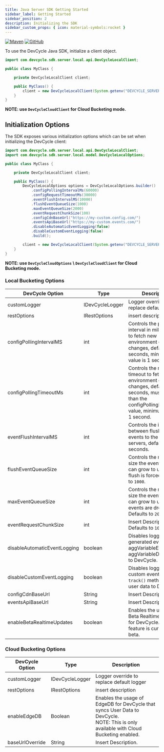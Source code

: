 ```yaml
---
title: Java Server SDK Getting Started
sidebar_label: Getting Started
sidebar_position: 2
description: Initializing the SDK
sidebar_custom_props: { icon: material-symbols:rocket }
---
```


[![Maven](https://badgen.net/maven/v/maven-central/com.devcycle/java-server-sdk)](https://search.maven.org/artifact/com.devcycle/java-server-sdk)
[![GitHub](https://img.shields.io/github/stars/devcyclehq/java-server-sdk.svg?style=social&label=Star&maxAge=2592000)](https://github.com/DevCycleHQ/java-server-sdk)

[//]: # (wizard-initialize-start)

To use the DevCycle Java SDK, initialize a client object.

```java
import com.devcycle.sdk.server.local.api.DevCycleLocalClient;

public class MyClass {

    private DevCycleLocalClient client;

    public MyClass() {
        client = new DevCycleLocalClient(System.getenv("DEVCYCLE_SERVER_SDK_KEY"));
    }
}
```
[//]: # (wizard-initialize-end)


**NOTE: use `DevCycleCloudClient` for Cloud Bucketing mode.**

## Initialization Options

The SDK exposes various initialization options which can be set when initializing the DevCycle client:

```java
import com.devcycle.sdk.server.local.api.DevCycleLocalClient;
import com.devcycle.sdk.server.local.model.DevCycleLocalOptions;

public class MyClass {

    private DevCycleLocalClient client;

    public MyClass() {
        DevCycleLocalOptions options = DevCycleLocalOptions.builder()
            .configPollingIntervalMs(60000)
            .configRequestTimeoutMs(30000)
            .eventFlushIntervalMS(10000)
            .flushEventQueueSize(1000)
            .maxEventQueueSize(2000)
            .eventRequestChunkSize(100)
            .configCdnBaseUrl("https://my-custom.config.com/")
            .eventsApiBaseUrl("https://my-custom.events.com/")
            .disableAutomaticEventLogging(false)
            .disableCustomEventLogging(false)
            .build();

        client = new DevCycleLocalClient(System.getenv("DEVCYCLE_SERVER_SDK_KEY"), options);
    }
}
```

**NOTE: use `DevCycleCloudOptions` \ `DevCycleCloudClient` for Cloud Bucketing mode.**

### Local Bucketing Options

| DevCycle Option              | Type           | Description                                                                                                                                                                  |
|------------------------------|----------------|------------------------------------------------------------------------------------------------------------------------------------------------------------------------------|
| customLogger                 | IDevCycleLogger | Logger override to replace default logger                                                                                                                                    |
| restOptions                  | IRestOptions | insert description                                                                                                                                    |
| configPollingIntervalMS      | int         | Controls the polling interval in milliseconds to fetch new environment config changes, defaults to 30 seconds, minimum value is 1 second.                                    |
| configPollingTimeoutMs       | int         | Controls the request timeout to fetch new environment config changes, defaults to 10 seconds, must be less than the configPollingIntervalMS value, minimum value is 1 second. |
| eventFlushIntervalMS         | int         | Controls the interval between flushing events to the DevCycle servers, defaults to 10 seconds.                                                                               |
| flushEventQueueSize          | int         | Controls the maximum size the event queue can grow to until a flush is forced. Defaults to `1000`.                                                                           |
| maxEventQueueSize            | int         | Controls the maximum size the event queue can grow to until events are dropped. Defaults to `2000`.                                                                          |
| eventRequestChunkSize        | int         | Insert Description. Defaults to `100`.                                                                          |
| disableAutomaticEventLogging | boolean        | Disables logging of sdk generated events (e.g. aggVariableEvaluated, aggVariableDefaulted) to DevCycle.                                                                      |
| disableCustomEventLogging    | boolean        | Disables logging of custom events, from `track()` method, and user data to DevCycle.                                                                                         |
| configCdnBaseUrl             | String         | Insert Description.                                                                                  |
| eventsApiBaseUrl             | String         | Insert Description.                                                                                       |
| enableBetaRealtimeUpdates    | boolean        | Enables the usage of Beta Realtime Updates for DevCycle. This feature is currently in beta.                                                                                  |


### Cloud Bucketing Options

| DevCycle Option              | Type           | Description                                                                                                                                                                  |
|------------------------------|----------------|------------------------------------------------------------------------------------------------------------------------------------------------------------------------------|
| customLogger                       | IDevCycleLogger | Logger override to replace default logger                                                                                                                                    |
| restOptions                       | IRestOptions | insert description                                                                                                                                    |
| enableEdgeDB                 | Boolean        | Enables the usage of EdgeDB for DevCycle that syncs User Data to DevCycle. <br />NOTE: This is only available with Cloud Bucketing enabled.                                          |
| baseUrlOverride                  | String         | Insert Description.                                                                                       |
